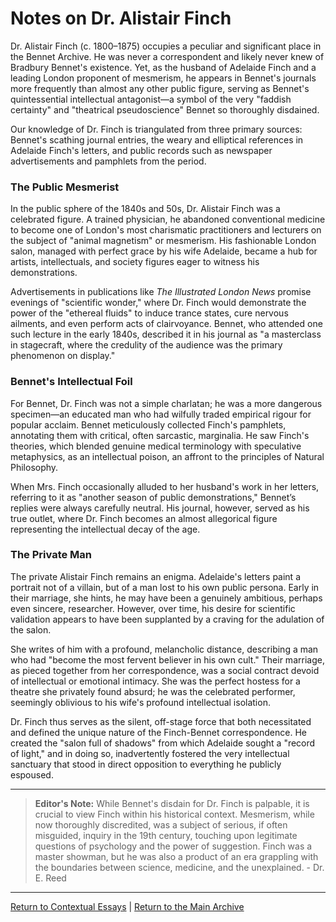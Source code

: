 # Notes on Dr. Alistair Finch

Dr. Alistair Finch (c. 1800–1875) occupies a peculiar and significant place in the Bennet Archive. He was never a correspondent and likely never knew of Bradbury Bennet's existence. Yet, as the husband of Adelaide Finch and a leading London proponent of mesmerism, he appears in Bennet's journals more frequently than almost any other public figure, serving as Bennet's quintessential intellectual antagonist—a symbol of the very "faddish certainty" and "theatrical pseudoscience" Bennet so thoroughly disdained.

Our knowledge of Dr. Finch is triangulated from three primary sources: Bennet's scathing journal entries, the weary and elliptical references in Adelaide Finch's letters, and public records such as newspaper advertisements and pamphlets from the period.

### The Public Mesmerist

In the public sphere of the 1840s and 50s, Dr. Alistair Finch was a celebrated figure. A trained physician, he abandoned conventional medicine to become one of London's most charismatic practitioners and lecturers on the subject of "animal magnetism" or mesmerism. His fashionable London salon, managed with perfect grace by his wife Adelaide, became a hub for artists, intellectuals, and society figures eager to witness his demonstrations.

Advertisements in publications like *The Illustrated London News* promise evenings of "scientific wonder," where Dr. Finch would demonstrate the power of the "ethereal fluids" to induce trance states, cure nervous ailments, and even perform acts of clairvoyance. Bennet, who attended one such lecture in the early 1840s, described it in his journal as "a masterclass in stagecraft, where the credulity of the audience was the primary phenomenon on display."

### Bennet's Intellectual Foil

For Bennet, Dr. Finch was not a simple charlatan; he was a more dangerous specimen—an educated man who had wilfully traded empirical rigour for popular acclaim. Bennet meticulously collected Finch's pamphlets, annotating them with critical, often sarcastic, marginalia. He saw Finch's theories, which blended genuine medical terminology with speculative metaphysics, as an intellectual poison, an affront to the principles of Natural Philosophy.

When Mrs. Finch occasionally alluded to her husband's work in her letters, referring to it as "another season of public demonstrations," Bennet’s replies were always carefully neutral. His journal, however, served as his true outlet, where Dr. Finch becomes an almost allegorical figure representing the intellectual decay of the age.

### The Private Man

The private Alistair Finch remains an enigma. Adelaide's letters paint a portrait not of a villain, but of a man lost to his own public persona. Early in their marriage, she hints, he may have been a genuinely ambitious, perhaps even sincere, researcher. However, over time, his desire for scientific validation appears to have been supplanted by a craving for the adulation of the salon.

She writes of him with a profound, melancholic distance, describing a man who had "become the most fervent believer in his own cult." Their marriage, as pieced together from her correspondence, was a social contract devoid of intellectual or emotional intimacy. She was the perfect hostess for a theatre she privately found absurd; he was the celebrated performer, seemingly oblivious to his wife's profound intellectual isolation.

Dr. Finch thus serves as the silent, off-stage force that both necessitated and defined the unique nature of the Finch-Bennet correspondence. He created the "salon full of shadows" from which Adelaide sought a "record of light," and in doing so, inadvertently fostered the very intellectual sanctuary that stood in direct opposition to everything he publicly espoused.

---
> **Editor's Note:** While Bennet's disdain for Dr. Finch is palpable, it is crucial to view Finch within his historical context. Mesmerism, while now thoroughly discredited, was a subject of serious, if often misguided, inquiry in the 19th century, touching upon legitimate questions of psychology and the power of suggestion. Finch was a master showman, but he was also a product of an era grappling with the boundaries between science, medicine, and the unexplained. - Dr. E. Reed

---
[Return to Contextual Essays](./index.md) | [Return to the Main Archive](../index.md)
